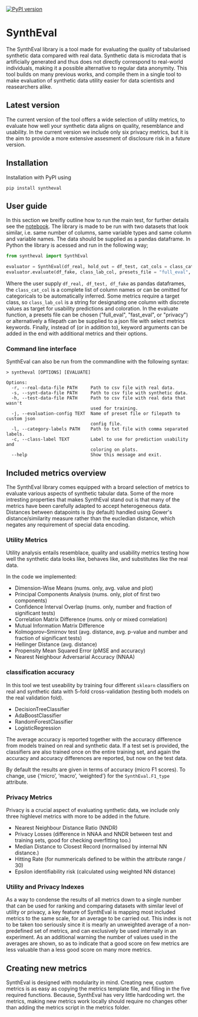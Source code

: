 [![PyPI version](https://badge.fury.io/py/syntheval.svg)](https://badge.fury.io/py/syntheval)

# SynthEval
The SynthEval library is a tool made for evaluating the quality of tabularised synthetic data compared with real data. Synthetic data is microdata that is artificially generated and thus does not directly correspond to real-world individuals, making it a possible alternative to regular data anonymity. This tool builds on many previous works, and compile them in a single tool to make evaluation of synthetic data utility easier for data scientists and reasearchers alike.

## Latest version
The current version of the tool offers a wide selection of utility metrics, to evaluate how well your synthetic data aligns on quality, resemblance and usability. In the current version we include only six privacy metrics, but it is the aim to provide a more extensive assesment of disclosure risk in a future version. 

## Installation
Installation with PyPI using
```
pip install syntheval
```

## User guide
In this section we breifly outline how to run the main test, for further details see the [notebook](https://github.com/schneiderkamplab/syntheval/blob/main/guides/syntheval_guide.ipynb). The library is made to be run with two datasets that look similar, i.e. same number of columns, same variable types and same column and variable names. The data should be supplied as a pandas dataframe. 
In Python the library is acessed and run in the following way;
```python
from syntheval import SynthEval

evaluator = SynthEval(df_real, hold_out = df_test, cat_cols = class_cat_col)
evaluator.evaluate(df_fake, class_lab_col, presets_file = "full_eval", **kwargs)
```
Where the user supply <code>df_real, df_test, df_fake</code> as pandas dataframes, the <code>class_cat_col</code> is a complete list of column names or can be omitted for categoricals to be automatically inferred. Some metrics require a target class, so <code>class_lab_col</code> is a string for designating one column with discrete values as target for usability predictions and coloration. In the evaluate function, a presets file can be chosen ("full_eval", "fast_eval", or "privacy") or alternatively a filepath can be supplied to a json file with select metrics keywords. Finally, instead of (or in addition to), keyword arguments can be added in the end with additional metrics and their options. 

### Command line interface
SynthEval can also be run from the commandline with the following syntax:
```
> syntheval [OPTIONS] [EVALUATE]

Options:
  -r, --real-data-file PATH     Path to csv file with real data.
  -s, --synt-data-file PATH     Path to csv file with synthetic data.
  -h, --test-data-file PATH     Path to csv file with real data that wasn't
                                used for training.
  -j, --evaluation-config TEXT  Name of preset file or filepath to custom json
                                config file.
  -l, --category-labels PATH    Path to txt file with comma separated labels.
  -c, --class-label TEXT        Label to use for prediction usability and
                                coloring on plots.
  --help                        Show this message and exit.
```

## Included metrics overview
The SynthEval library comes equipped with a broard selection of metrics to evaluate various aspects of synthetic tabular data. Some of the more intresting properties that makes SynthEval stand out is that many of the metrics have been carefully adapted to accept heterogeneous data. Distances between datapoints is (by default) handled using Gower's distance/similarity measure rather than the eucledian distance, which negates any requirement of special data encoding.

### Utility Metrics
Utility analysis entails resemblace, quality and usability metrics testing how well the synthetic data looks like, behaves like, and substitutes like the real data.

In the code we implemented:
- Dimension-Wise Means (nums. only, avg. value and plot)
- Principal Components Analysis (nums. only, plot of first two components)
- Confidence Interval Overlap (nums. only, number and fraction of significant tests)
- Correlation Matrix Difference (nums. only or mixed correlation)
- Mutual Information Matrix Difference
- Kolmogorov–Smirnov test (avg. distance, avg. p-value and number and fraction of significant tests)
- Hellinger Distance (avg. distance)
- Propensity Mean Squared Error (pMSE and accuracy)
- Nearest Neighbour Adversarial Accuracy (NNAA) 

### classification accuracy
In this tool we test useability by training four different <code>sklearn</code> classifiers on real and synthetic data with 5-fold cross-validation (testing both models on the real validation fold). 
- DecisionTreeClassifier
- AdaBoostClassifier
- RandomForestClassifier
- LogisticRegression

The average accuracy is reported together with the accuracy difference from models trained on real and synthetic data. If a test set is provided, the classifiers are also trained once on the entire training set, and again the accuracy and accuracy differences are reported, but now on the test data.

By default the results are given in terms of accuracy (micro F1 scores). To change, use {‘micro’, ‘macro’, ‘weighted’} for the <code>SynthEval.F1_type</code> attribute.

### Privacy Metrics
Privacy is a crucial aspect of evaluating synthetic data, we include only three highlevel metrics with more to be added in the future.
- Nearest Neighbour Distance Ratio (NNDR)
- Privacy Losses (difference in NNAA and NNDR between test and training sets, good for checking overfitting too.)
- Median Distance to Closest Record (normalised by internal NN distance.)
- Hitting Rate (for nummericals defined to be within the attribute range / 30)
- Epsilon identifiability risk (calculated using weighted NN distance)

### Utility and Privacy Indexes
As a way to condense the results of all metrics down to a single number that can be used for ranking and comparing datasets with similar level of utility or privacy, a key feature of SynthEval is mapping most included metrics to the same scale, for an average to be carried out. This index is not to be taken too seriously since it is mearly an unweighted average of a non-predefined set of metrics, and can exclusively be used internally in an experiment. As an additional warning the number of values used in the averages are shown, so as to indicate that a good score on few metrics are less valuable than a less good score on many more metrics. 

## Creating new metrics
SynthEval is designed with modularity in mind. Creating new, custom metrics is as easy as copying the metrics template file, and filling in the five required functions. Because, SynthEval has very little hardcoding wrt. the metrics, making new metrics work locally should require no changes other than adding the metrics script in the metrics folder.